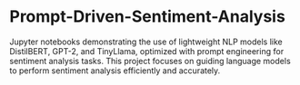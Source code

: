 # Prompt-Driven-Sentiment-Analysis
Jupyter notebooks demonstrating the use of lightweight NLP models like DistilBERT, GPT-2, and TinyLlama, optimized with prompt engineering for sentiment analysis tasks. This project focuses on guiding language models to perform sentiment analysis efficiently and accurately.
